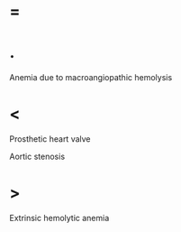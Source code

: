 # =

# .

Anemia due to macroangiopathic hemolysis

# <

Prosthetic heart valve

Aortic stenosis

# >

Extrinsic hemolytic anemia
